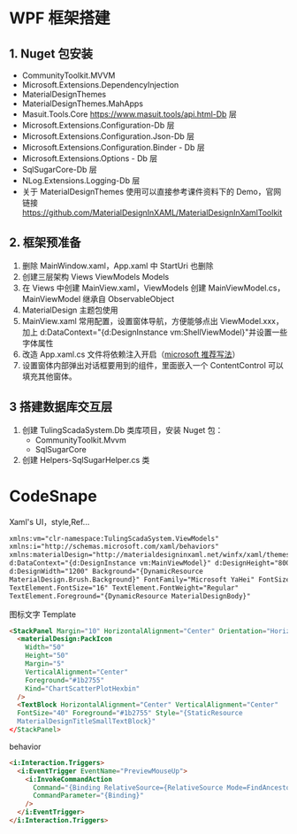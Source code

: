 <!--
 * @Author: 顾名思义
 * @Date: 2025-01-07 09:42:17
 * @LastEditors: 顾名思义
 * @LastEditTime: 2025-01-07 09:57:28
 * @FilePath: \com.myxmu.SCADASystem\readme.md
 * @Description:
 *
-->

# WPF 框架搭建

## 1. Nuget 包安装

- CommunityToolkit.MVVM
- Microsoft.Extensions.DependencyInjection
- MaterialDesignThemes
- MaterialDesignThemes.MahApps
- Masuit.Tools.Core https://www.masuit.tools/api.html-Db 层
- Microsoft.Extensions.Configuration-Db 层
- Microsoft.Extensions.Configuration.Json-Db 层
- Microsoft.Extensions.Configuration.Binder - Db 层
- Microsoft.Extensions.Options - Db 层
- SqlSugarCore-Db 层
- NLog.Extensions.Logging-Db 层
- 关于 MaterialDesignThemes 使用可以直接参考课件资料下的 Demo，官网链接 https://github.com/MaterialDesignInXAML/MaterialDesignInXamlToolkit

## 2. 框架预准备

1. 删除 MainWindow.xaml，App.xaml 中 StartUri 也删除
2. 创建三层架构 Views ViewModels Models
3. 在 Views 中创建 MainView.xaml，ViewModels 创建 MainViewModel.cs，MainViewModel 继承自 ObservableObject
4. MaterialDesign 主题包使用
5. MainView.xaml 常用配置，设置窗体导航，方便能够点出 ViewModel.xxx，加上 d:DataContext="{d:DesignInstance vm:ShellViewModel}"并设置一些字体属性
6. 改造 App.xaml.cs 文件将依赖注入开启（[microsoft 推荐写法](https://learn.microsoft.com/zh-cn/dotnet/communitytoolkit/mvvm/ioc，)）
7. 设置窗体内部弹出对话框要用到的组件，里面嵌入一个 ContentControl 可以填充其他窗体。

## 3 搭建数据库交互层

1. 创建 TulingScadaSystem.Db 类库项目，安装 Nuget 包：
   - CommunityToolkit.Mvvm
   - SqlSugarCore
2. 创建 Helpers-SqlSugarHelper.cs 类

# CodeSnape

Xaml's UI，style,Ref...

```html
xmlns:vm="clr-namespace:TulingScadaSystem.ViewModels"
xmlns:i="http://schemas.microsoft.com/xaml/behaviors"
xmlns:materialDesign="http://materialdesigninxaml.net/winfx/xaml/themes"
d:DataContext="{d:DesignInstance vm:MainViewModel}" d:DesignHeight="800"
d:DesignWidth="1200" Background="{DynamicResource
MaterialDesign.Brush.Background}" FontFamily="Microsoft YaHei" FontSize="16"
TextElement.FontSize="16" TextElement.FontWeight="Regular"
TextElement.Foreground="{DynamicResource MaterialDesignBody}"
```

图标文字 Template

```html
<StackPanel Margin="10" HorizontalAlignment="Center" Orientation="Horizontal">
  <materialDesign:PackIcon
    Width="50"
    Height="50"
    Margin="5"
    VerticalAlignment="Center"
    Foreground="#1b2755"
    Kind="ChartScatterPlotHexbin"
  />
  <TextBlock HorizontalAlignment="Center" VerticalAlignment="Center"
  FontSize="40" Foreground="#1b2755" Style="{StaticResource
  MaterialDesignTitleSmallTextBlock}"
</StackPanel>
```

behavior

```html
<i:Interaction.Triggers>
  <i:EventTrigger EventName="PreviewMouseUp">
    <i:InvokeCommandAction
      Command="{Binding RelativeSource={RelativeSource Mode=FindAncestor, AncestorType=UserControl}, Path=DataContext.NavigationCommand}"
      CommandParameter="{Binding}"
    />
  </i:EventTrigger>
</i:Interaction.Triggers>
```
